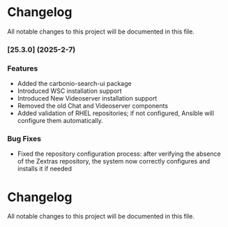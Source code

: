 # Changelog

All notable changes to this project will be documented in this file. 

### [25.3.0] (2025-2-7)


### Features
* Added the carbonio-search-ui package
* Introduced WSC installation support
* Introduced New Videoserver installation support
* Removed the old Chat and Videoserver components
* Added validation of RHEL repositories; if not configured, Ansible will configure them automatically.

### Bug Fixes
* Fixed the repository configuration process: after verifying the absence of the Zextras repository, the system now correctly configures and installs it if needed




# Changelog

All notable changes to this project will be documented in this file. 